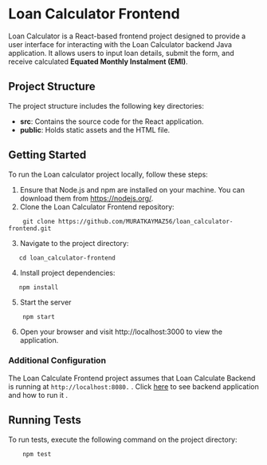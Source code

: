 # Loan Calculator Frontend

Loan Calculator  is a React-based frontend project designed to provide a user interface for interacting with the Loan Calculator backend Java application. It allows users to input loan details, submit the form, and receive calculated **Equated Monthly Instalment (EMI)**.

## Project Structure

The project structure includes the following key directories:

- **src**: Contains the source code for the React application.
- **public**: Holds static assets and the HTML file.

## Getting Started

To run the Loan calculator project locally, follow these steps:

1. Ensure that Node.js and npm are installed on your machine. You can download them from https://nodejs.org/.
2. Clone the Loan Calculator Frontend repository:
```
    git clone https://github.com/MURATKAYMAZ56/loan_calculator-frontend.git
```
3. Navigate to the project directory:
```
   cd loan_calculator-frontend
```
4. Install project dependencies:
```
   npm install
```

5. Start the server
```
    npm start
```
6. Open your browser and visit http://localhost:3000 to view the application.

### Additional Configuration
The Loan Calculate Frontend project assumes that Loan Calculate Backend is running at `http://localhost:8080.` . Click [here](https://github.com/MURATKAYMAZ56/loan_calculator-backend/blob/main/README.md) to see backend application and how to run it .

## Running Tests
To run tests, execute the following command on the project directory:
```
    npm test
```

